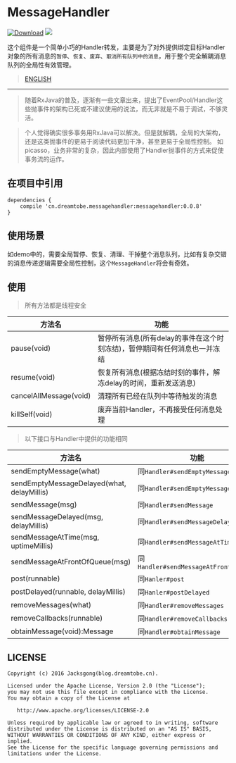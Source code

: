 # MessageHandler

[![Download][bintray_svg]][bintray_url]
![][license_2_svg]

这个组件是一个简单小巧的Handler转发，主要是为了对外提供绑定目标Handler对象的所有消息的`暂停`、`恢复`、`废弃`、`取消所有队列中的消息`，用于整个完全解耦消息队列的全局性有效管理。

> [ENGLISH](https://github.com/Jacksgong/MessageHandler/blob/master/README.md)

---

> 随着RxJava的普及，逐渐有一些文章出来，提出了EventPool/Handler这些抛事件的架构已死或不建议使用的说法，而无非就是不易于调试，不够灵活。

> 个人觉得确实很多事务用RxJava可以解决。但是就解耦，全局的大架构，还是这类抛事件的更易于阅读代码更加干净，甚至更易于全局性控制。
如picasso，业务非常的复杂，因此内部使用了Handler抛事件的方式来促使事务流的运作。

## 在项目中引用

```
dependencies {
    compile 'cn.dreamtobe.messagehandler:messagehandler:0.0.8'
}
```


## 使用场景

如demo中的，需要全局暂停、恢复、清理、干掉整个消息队列，比如有复杂交错的消息传递逻辑需要全局性控制，这个`MessageHandler`将会有奇效。

## 使用

> 所有方法都是线程安全

| 方法名 | 功能 |
| --- | --- |
| pause(void) | 暂停所有消息(所有delay的事件在这个时刻冻结)，暂停期间有任何消息也一并冻结
| resume(void) | 恢复所有消息(根据冻结时刻的事件，解冻delay的时间，重新发送消息)
| cancelAllMessage(void) | 清理所有已经在队列中等待触发的消息
| killSelf(void) | 废弃当前Handler，不再接受任何消息处理


> 以下接口与Handler中提供的功能相同

| 方法名 | 功能 |
| --- | --- |
| sendEmptyMessage(what) | 同`Handler#sendEmptyMessage`
| sendEmptyMessageDelayed(what, delayMillis) | 同`Handler#sendEmptyMessageDelayed`
| sendMessage(msg) | 同`Handler#sendMessage`
| sendMessageDelayed(msg, delayMillis) | 同`Handler#sendMessageDelayed`
| sendMessageAtTime(msg, uptimeMillis) | 同`Handler#sendMessageAtTime`
| sendMessageAtFrontOfQueue(msg) | 同`Handler#sendMessageAtFrontOfQueue`
| post(runnable) | 同`Hanler#post`
| postDelayed(runnable, delayMillis) | 同`Hanler#postDelayed`
| removeMessages(what) | 同`Handler#removeMessages`
| removeCallbacks(runnable) | 同`Handler#removeCallbacks`
| obtainMessage(void):Message | 同`Handler#obtainMessage`

## LICENSE

```
Copyright (c) 2016 Jacksgong(blog.dreamtobe.cn).

Licensed under the Apache License, Version 2.0 (the "License");
you may not use this file except in compliance with the License.
You may obtain a copy of the License at

   http://www.apache.org/licenses/LICENSE-2.0

Unless required by applicable law or agreed to in writing, software
distributed under the License is distributed on an "AS IS" BASIS,
WITHOUT WARRANTIES OR CONDITIONS OF ANY KIND, either express or implied.
See the License for the specific language governing permissions and
limitations under the License.
```

[license_2_svg]: https://img.shields.io/hexpm/l/plug.svg
[bintray_svg]: https://api.bintray.com/packages/jacksgong/maven/MessageHandler/images/download.svg
[bintray_url]: https://bintray.com/jacksgong/maven/MessageHandler/_latestVersion
